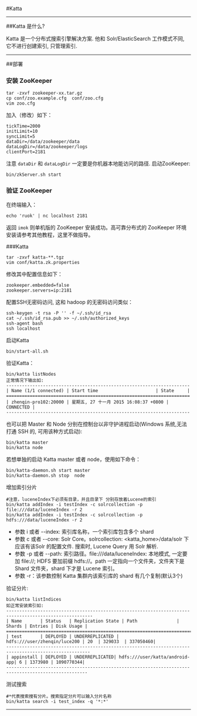 #Katta

---

##Katta 是什么?

Katta 是一个分布式搜索引擎解决方案. 他和 Solr/ElasticSearch 工作模式不同, 它不进行创建索引, 只管理索引. 

---

##部署

### 安装 ZooKeeper

    tar -zxvf zookeeper-xx.tar.gz
    cp conf/zoo.example.cfg  conf/zoo.cfg
    vim zoo.cfg

加入（修改）如下：

    tickTime=2000
    initLimit=10
    syncLimit=5
    dataDir=/data/zookeeper/data
    dataLogDir=/data/zookeeper/logs
    clientPort=2181

注意 `dataDir` 和  `dataLogDir` 一定要是你机器本地能访问的路径. 启动ZooKeeper:

    bin/zkServer.sh start

### 验证 ZooKeeper

在终端输入：

    echo 'ruok' | nc localhost 2181

返回 `imok` 则单机版的 ZooKeeper 安装成功。高可靠分布式的 ZooKeeper 环境安装请参考其他教程，这里不做指导。
    
###Katta

    tar -zxvf katta-**.tgz
    vim conf/katta.zk.properties

修改其中配置信息如下：

    zookeeper.embedded=false
    zookeeper.servers=ip:2181

配置SSH无密码访问, 这和 hadoop 的无密码访问类似：

    ssh-keygen -t rsa -P '' -f ~/.ssh/id_rsa
    cat ~/.ssh/id_rsa.pub >> ~/.ssh/authorized_keys
    ssh-agent bash
    ssh localhost

启动Katta

    bin/start-all.sh
    
验证Katta：

    bin/katta listNodes
    正常情况下输出如:
    ----------------------------------------------------------------------
    | Name (1/1 connected) | Start time                      | State     |
    ======================================================================
    | zhenqin-pro102:20000 | 星期五, 27 十一月 2015 16:08:37 +0800 | CONNECTED |
    ----------------------------------------------------------------------
    
也可以把 Master 和 Node 分别在控制台以非守护进程启动(Windows 系统,无法打通 SSH 的, 可用该种方式启动):
    
    bin/katta master
    bin/katta node

若想单独的启动 Katta master 或者 node，使用如下命令：

    bin/katta-daemon.sh start master
    bin/katta-daemon.sh stop  node
        
增加索引分片

    #注意，luceneIndex下必须有目录，并且目录下 分别存放着Lucene的索引
    bin/katta addIndex -i testIndex -c solrcollection -p file:///data/luceneIndex -r 2
    bin/katta addIndex -i testIndex -c solrcollection -p hdfs:///data/luceneIndex -r 2
    
- 参数 i 或者 --index: 索引库名称，一个索引库包含多个 shard
- 参数 c 或者 --core: Solr Core。solrcollection: <katta_home>/data/solr 下应该有该Solr 的配置文件. 搜索时, Lucene Query 用 Solr 解析.
- 参数 -p 或者 --path: 索引路径。file:///data/luceneIndex: 本地模式, 一定要加 file://; HDFS 要加前缀 hdfs://。path 一定指向一个文件夹，文件夹下是Shard 文件夹，shard 下才是 Lucene 索引。
- 参数 -r：该参数控制 Katta 集群内该索引库的 shard 有几个复制(默认3个)


验证分片:

    bin/katta listIndices
    如正常安装索引如:
    -------------------------------------------------------------------------------------------------------
    | Name       | Status   | Replication State | Path               | Shards | Entries | Disk Usage |
    ====================================================================================
    | test       | DEPLOYED | UNDERREPLICATED | hdfs:///user/zhenqin/luce200 | 20  | 329033  | 337050460|
    ------------------------------------------------------------------------------------------------------
    | appinstall | DEPLOYED | UNDERREPLICATED| hdfs:///user/katta/android-app| 6 | 1373980 | 1090770344|
    -----------------------------------------------------------------------------------------------------

    
测试搜索

    #*代表搜索搜有分片。搜索指定分片可以输入分片名称
    bin/katta search -i test_index -q '*:*'

---


